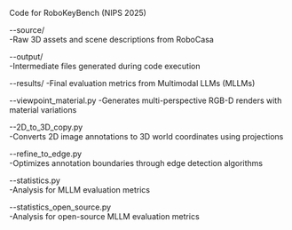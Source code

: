 Code for RoboKeyBench (NIPS 2025)

--source/                
-Raw 3D assets and scene descriptions from RoboCasa

--output/                 
-Intermediate files generated during code execution

--results/
-Final evaluation metrics from Multimodal LLMs (MLLMs)

--viewpoint_material.py 
-Generates multi-perspective RGB-D renders with material variations

--2D_to_3D_copy.py    
-Converts 2D image annotations to 3D world coordinates using projections

--refine_to_edge.py         
-Optimizes annotation boundaries through edge detection algorithms

--statistics.py          
-Analysis for MLLM evaluation metrics

--statistics_open_source.py     
-Analysis for open-source MLLM evaluation metrics
